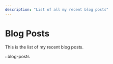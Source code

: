 ```yaml
---
description: "List of all my recent blog posts"
---
```


# Blog Posts

This is the list of my recent blog posts.

::blog-posts